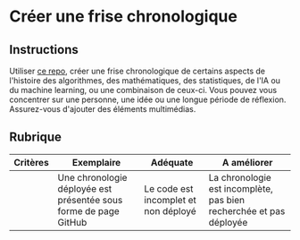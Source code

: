 # Créer une frise chronologique

## Instructions

Utiliser [ce repo](https://github.com/Digital-Humanities-Toolkit/timeline-builder), créer une frise chronologique de certains aspects de l'histoire des algorithmes, des mathématiques, des statistiques, de l'IA ou du machine learning, ou une combinaison de ceux-ci. Vous pouvez vous concentrer sur une personne, une idée ou une longue période de réflexion. Assurez-vous d'ajouter des éléments multimédias.

## Rubrique

| Critères | Exemplaire                                                       | Adéquate                             | A améliorer                                                        |
| -------- | ---------------------------------------------------------------- | ------------------------------------ | ------------------------------------------------------------------ |
|          | Une chronologie déployée est présentée sous forme de page GitHub | Le code est incomplet et non déployé | La chronologie est incomplète, pas bien recherchée et pas déployée |
